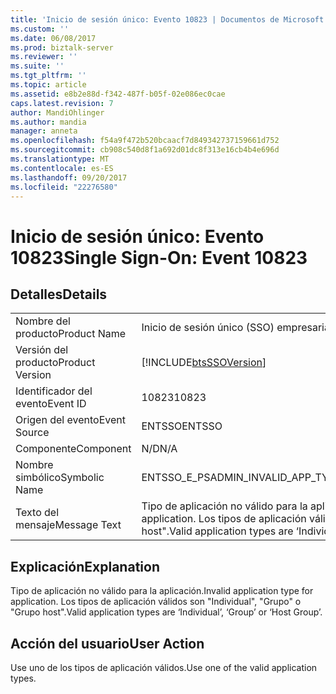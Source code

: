 ```yaml
---
title: 'Inicio de sesión único: Evento 10823 | Documentos de Microsoft'
ms.custom: ''
ms.date: 06/08/2017
ms.prod: biztalk-server
ms.reviewer: ''
ms.suite: ''
ms.tgt_pltfrm: ''
ms.topic: article
ms.assetid: e8b2e88d-f342-487f-b05f-02e086ec0cae
caps.latest.revision: 7
author: MandiOhlinger
ms.author: mandia
manager: anneta
ms.openlocfilehash: f54a9f472b520bcaacf7d849342737159661d752
ms.sourcegitcommit: cb908c540d8f1a692d01dc8f313e16cb4b4e696d
ms.translationtype: MT
ms.contentlocale: es-ES
ms.lasthandoff: 09/20/2017
ms.locfileid: "22276580"
---
```

# <a name="single-sign-on-event-10823"></a><span data-ttu-id="eddff-102">Inicio de sesión único: Evento 10823</span><span class="sxs-lookup"><span data-stu-id="eddff-102">Single Sign-On: Event 10823</span></span>
## <a name="details"></a><span data-ttu-id="eddff-103">Detalles</span><span class="sxs-lookup"><span data-stu-id="eddff-103">Details</span></span>  
  
|||  
|-|-|  
|<span data-ttu-id="eddff-104">Nombre del producto</span><span class="sxs-lookup"><span data-stu-id="eddff-104">Product Name</span></span>|<span data-ttu-id="eddff-105">Inicio de sesión único (SSO) empresarial</span><span class="sxs-lookup"><span data-stu-id="eddff-105">Enterprise Single Sign-On</span></span>|  
|<span data-ttu-id="eddff-106">Versión del producto</span><span class="sxs-lookup"><span data-stu-id="eddff-106">Product Version</span></span>|[!INCLUDE[btsSSOVersion](../includes/btsssoversion-md.md)]|  
|<span data-ttu-id="eddff-107">Identificador del evento</span><span class="sxs-lookup"><span data-stu-id="eddff-107">Event ID</span></span>|<span data-ttu-id="eddff-108">10823</span><span class="sxs-lookup"><span data-stu-id="eddff-108">10823</span></span>|  
|<span data-ttu-id="eddff-109">Origen del evento</span><span class="sxs-lookup"><span data-stu-id="eddff-109">Event Source</span></span>|<span data-ttu-id="eddff-110">ENTSSO</span><span class="sxs-lookup"><span data-stu-id="eddff-110">ENTSSO</span></span>|  
|<span data-ttu-id="eddff-111">Componente</span><span class="sxs-lookup"><span data-stu-id="eddff-111">Component</span></span>|<span data-ttu-id="eddff-112">N/D</span><span class="sxs-lookup"><span data-stu-id="eddff-112">N/A</span></span>|  
|<span data-ttu-id="eddff-113">Nombre simbólico</span><span class="sxs-lookup"><span data-stu-id="eddff-113">Symbolic Name</span></span>|<span data-ttu-id="eddff-114">ENTSSO_E_PSADMIN_INVALID_APP_TYPE</span><span class="sxs-lookup"><span data-stu-id="eddff-114">ENTSSO_E_PSADMIN_INVALID_APP_TYPE</span></span>|  
|<span data-ttu-id="eddff-115">Texto del mensaje</span><span class="sxs-lookup"><span data-stu-id="eddff-115">Message Text</span></span>|<span data-ttu-id="eddff-116">Tipo de aplicación no válido para la aplicación.</span><span class="sxs-lookup"><span data-stu-id="eddff-116">Invalid application type for application.</span></span> <span data-ttu-id="eddff-117">Los tipos de aplicación válidos son "Individual", "Grupo" o "Grupo host".</span><span class="sxs-lookup"><span data-stu-id="eddff-117">Valid application types are ‘Individual’, ‘Group’ or ‘Host Group’.</span></span>|  
  
## <a name="explanation"></a><span data-ttu-id="eddff-118">Explicación</span><span class="sxs-lookup"><span data-stu-id="eddff-118">Explanation</span></span>  
 <span data-ttu-id="eddff-119">Tipo de aplicación no válido para la aplicación.</span><span class="sxs-lookup"><span data-stu-id="eddff-119">Invalid application type for application.</span></span> <span data-ttu-id="eddff-120">Los tipos de aplicación válidos son "Individual", "Grupo" o "Grupo host".</span><span class="sxs-lookup"><span data-stu-id="eddff-120">Valid application types are ‘Individual’, ‘Group’ or ‘Host Group’.</span></span>  
  
## <a name="user-action"></a><span data-ttu-id="eddff-121">Acción del usuario</span><span class="sxs-lookup"><span data-stu-id="eddff-121">User Action</span></span>  
 <span data-ttu-id="eddff-122">Use uno de los tipos de aplicación válidos.</span><span class="sxs-lookup"><span data-stu-id="eddff-122">Use one of the valid application types.</span></span>